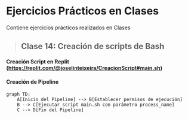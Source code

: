 # Ejercicios Prácticos en Clases 
Contiene ejercicios prácticos realizados en Clases

>## Clase 14: Creación de scripts de Bash

#### Creación Script en Replit (https://replit.com/@joselinteixeira/CreacionScript#main.sh)

#### Creación de Pipeline 

```mermaid
graph TD;
    A[Inicio del Pipeline] --> B[Establecer permisos de ejecución]
    B --> C[Ejecutar script main.sh con parámetro process_name]
    C --> D[Fin del Pipeline]


